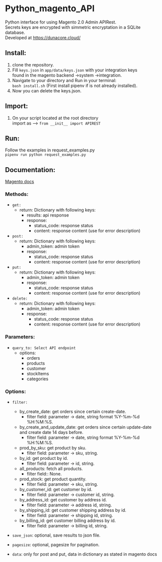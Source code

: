 # Python_magento_API
Python interface for using Magento 2.0 Admin APIRest. \
Secrets keys are encrypted with simmetric encryptation in a SQLite database. \
Developed at https://dunacore.cloud/

## Install:
1. clone the repository.
2. Fill `keys.json` in `app/data/keys.json` with your integration keys \
 found in the magento backend ->system ->integration.
4. Navigate to your directory and Run in your terminal: \
     `bash install.sh` (First install pipenv if is not already installed).
5. Now you can delete the keys.json.

## Import:
1. On your script located at the root directory \
      import as --> `from __init__ import APIREST`

## Run:
Follow the examples in request_examples.py \
`pipenv run python request_examples.py`

## Documentation:
[Magento docs](https://magento.redoc.ly/2.4.2-admin/) 
### Methods:
- `get:`
    - return: Dictionary with following keys:
      - results: api response
      - response:
        - status_code: response status
        - content: response content (use for error description)
- `post:`
    - return: Dictionary with following keys:
      - admin_token: admin token
      - response:
        - status_code: response status
        - content: response content (use for error description)   
- `put:`
    - return: Dictionary with following keys:
      - admin_token: admin token
      - response:
        - status_code: response status
        - content: response content (use for error description)   
- `delete:`
    - return: Dictionary with following keys:
      - admin_token: admin token
      - response:
        - status_code: response status
        - content: response content (use for error description)   
 
### Parameters:
- `query_to: Select API endpoint`
  - options:
    - orders
    - products
    - customer
    - stockItems
    - categories

### Options:
- `filter:`
  - by_create_date: get orders since certain create-date.
    - filter field: parameter -> date, string format %Y-%m-%d %H:%M:%S.
  - by_create_and_update_date: get orders since certain update-date and create date 14 days before.
    - filter field: parameter -> date, string format %Y-%m-%d %H:%M:%S.
  - prod_by_sku: get product by sku.
    - filter field: parameter -> sku, string.
  - by_id: get product by id.
    - filter field: parameter -> id, string.
  - all_products: fetch all products.
    - filter field:: None.
  - prod_stock: get product quantity.
    - filter field: parameter -> sku, string.
  - by_customer_id: get customer by id.
    - filter field: parameter -> customer id, string.
  - by_address_id: get customer by address id.
    - filter field: parameter -> address id, string.
  - by_shipping_id: get customer shipping address by id.
    - filter field: parameter -> shipping id, string.
  - by_billing_id: get customer billing address by id.
    - filter field: parameter -> billing id, string.

- `save_json`: optional, save results to json file.
- `pagesize`: optional, pagesize for pagination.
- `data`: only for post and put, data in dictionary as stated in magento docs

